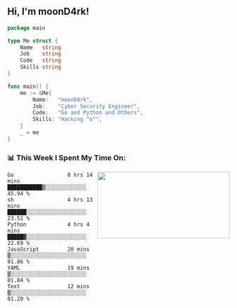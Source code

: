 <h2> Hi, I'm moonD4rk!</h2>

```go
package main

type Me struct {
	Name   string
	Job    string
	Code   string
	Skills string
}

func main() {
	me := &Me{
		Name:   "moonD4rk",
		Job:    "Cyber Security Engineer",
		Code:   "Go and Python and Others",
		Skills: "Hacking ^o^",
	}
	_ = me
}
```

<h3>📊 This Week I Spent My Time On:</h3>
<img align='right' src="https://github-readme-stats.vercel.app/api?username=moond4rk&show_icons=true&theme=radical", width="300" height="150">

<!--START_SECTION:waka-->

```text
Go                 8 hrs 14 mins   ███████████▒░░░░░░░░░░░░░   45.94 %
sh                 4 hrs 13 mins   ██████░░░░░░░░░░░░░░░░░░░   23.52 %
Python             4 hrs 4 mins    █████▓░░░░░░░░░░░░░░░░░░░   22.69 %
JavaScript         20 mins         ▒░░░░░░░░░░░░░░░░░░░░░░░░   01.86 %
YAML               19 mins         ▒░░░░░░░░░░░░░░░░░░░░░░░░   01.84 %
Text               12 mins         ▒░░░░░░░░░░░░░░░░░░░░░░░░   01.20 %
```

<!--END_SECTION:waka-->

